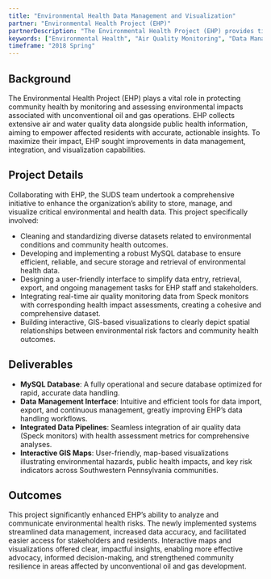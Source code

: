 ```yaml
---
title: "Environmental Health Data Management and Visualization"
partner: "Environmental Health Project (EHP)"
partnerDescription: "The Environmental Health Project (EHP) provides timely, science-based environmental health information and support to communities impacted by unconventional oil and gas development, with a particular focus on air and water quality and related public health issues."
keywords: ["Environmental Health", "Air Quality Monitoring", "Data Management", "GIS Visualization"]
timeframe: "2018 Spring"
---
```


## Background

The Environmental Health Project (EHP) plays a vital role in protecting community health by monitoring and assessing environmental impacts associated with unconventional oil and gas operations. EHP collects extensive air and water quality data alongside public health information, aiming to empower affected residents with accurate, actionable insights. To maximize their impact, EHP sought improvements in data management, integration, and visualization capabilities.

## Project Details

Collaborating with EHP, the SUDS team undertook a comprehensive initiative to enhance the organization’s ability to store, manage, and visualize critical environmental and health data. This project specifically involved:

- Cleaning and standardizing diverse datasets related to environmental conditions and community health outcomes.
- Developing and implementing a robust MySQL database to ensure efficient, reliable, and secure storage and retrieval of environmental health data.
- Designing a user-friendly interface to simplify data entry, retrieval, export, and ongoing management tasks for EHP staff and stakeholders.
- Integrating real-time air quality monitoring data from Speck monitors with corresponding health impact assessments, creating a cohesive and comprehensive dataset.
- Building interactive, GIS-based visualizations to clearly depict spatial relationships between environmental risk factors and community health outcomes.

## Deliverables

- **MySQL Database**: A fully operational and secure database optimized for rapid, accurate data handling.
- **Data Management Interface**: Intuitive and efficient tools for data import, export, and continuous management, greatly improving EHP’s data handling workflows.
- **Integrated Data Pipelines**: Seamless integration of air quality data (Speck monitors) with health assessment metrics for comprehensive analyses.
- **Interactive GIS Maps**: User-friendly, map-based visualizations illustrating environmental hazards, public health impacts, and key risk indicators across Southwestern Pennsylvania communities.

## Outcomes

This project significantly enhanced EHP’s ability to analyze and communicate environmental health risks. The newly implemented systems streamlined data management, increased data accuracy, and facilitated easier access for stakeholders and residents. Interactive maps and visualizations offered clear, impactful insights, enabling more effective advocacy, informed decision-making, and strengthened community resilience in areas affected by unconventional oil and gas development.
